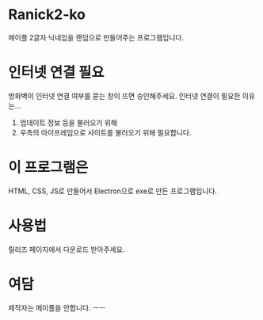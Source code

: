 # Ranick2-ko
메이플 2글자 닉네임을 랜덤으로 만들어주는 프로그램입니다.

# 인터넷 연결 필요
방화벽이 인터넷 연결 여부를 묻는 창이 뜨면 승인해주세요. 인터넷 연결이 필요한 이유는...
1. 업데이트 정보 등을 불러오기 위해
2. 우측의 아이프레임으로 사이트를 불러오기 위해
필요합니다.

# 이 프로그램은
HTML, CSS, JS로 만들어서 Electron으로 exe로 만든 프로그램입니다.

# 사용법
릴리즈 페이지에서 다운로드 받아주세요.

# 여담
제작자는 메이플을 안합니다. ㅡㅡ